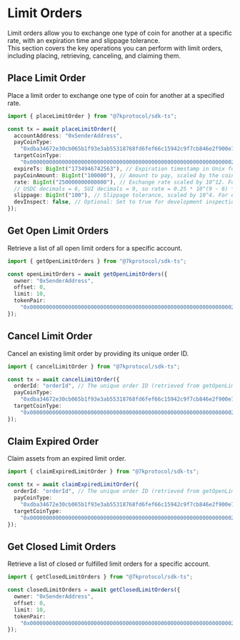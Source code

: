 # Limit Orders

Limit orders allow you to exchange one type of coin for another at a specific
rate, with an expiration time and slippage tolerance.  
This section covers the key operations you can perform with limit orders,
including placing, retrieving, canceling, and claiming them.

## Place Limit Order

Place a limit order to exchange one type of coin for another at a specified
rate.

```typescript
import { placeLimitOrder } from "@7kprotocol/sdk-ts";

const tx = await placeLimitOrder({
  accountAddress: "0xSenderAddress",
  payCoinType:
    "0xdba34672e30cb065b1f93e3ab55318768fd6fef66c15942c9f7cb846e2f900e7::usdc::USDC", // The coin type to pay with (e.g., USDC).
  targetCoinType:
    "0x0000000000000000000000000000000000000000000000000000000000000002::sui::SUI", // The coin type to receive (e.g., SUI).
  expireTs: BigInt("1734946742563"), // Expiration timestamp in Unix format.
  payCoinAmount: BigInt("100000"), // Amount to pay, scaled by the coin's decimals (e.g., 0.1 USDC = 100000 for 6 decimals).
  rate: BigInt("250000000000000"), // Exchange rate scaled by 10^12. For example: 1 USDC = 0.25 SUI.
  // USDC decimals = 6, SUI decimals = 9, so rate = 0.25 * 10^(9 - 6) * 10^12 = 250000000000000.
  slippage: BigInt("100"), // Slippage tolerance, scaled by 10^4. For example: 1% slippage = 0.01 * 10^4 = 100.
  devInspect: false, // Optional: Set to true for development inspection mode.
});
```

## Get Open Limit Orders

Retrieve a list of all open limit orders for a specific account.

```typescript
import { getOpenLimitOrders } from "@7kprotocol/sdk-ts";

const openLimitOrders = await getOpenLimitOrders({
  owner: "0xSenderAddress",
  offset: 0,
  limit: 10,
  tokenPair:
    "0x0000000000000000000000000000000000000000000000000000000000000002::sui::SUI-0xdba34672e30cb065b1f93e3ab55318768fd6fef66c15942c9f7cb846e2f900e7::usdc::USDC", // Optional: Filter by a specific token pair
});
```

## Cancel Limit Order

Cancel an existing limit order by providing its unique order ID.

```typescript
import { cancelLimitOrder } from "@7kprotocol/sdk-ts";

const tx = await cancelLimitOrder({
  orderId: "orderId", // The unique order ID (retrieved from getOpenLimitOrders).
  payCoinType:
    "0xdba34672e30cb065b1f93e3ab55318768fd6fef66c15942c9f7cb846e2f900e7::usdc::USDC", // The coin type used for payment (e.g., USDC).
  targetCoinType:
    "0x0000000000000000000000000000000000000000000000000000000000000002::sui::SUI", // The target coin type (e.g., SUI).
});
```

## Claim Expired Order

Claim assets from an expired limit order.

```typescript
import { claimExpiredLimitOrder } from "@7kprotocol/sdk-ts";

const tx = await claimExpiredLimitOrder({
  orderId: "orderId", // The unique order ID (retrieved from getOpenLimitOrders).
  payCoinType:
    "0xdba34672e30cb065b1f93e3ab55318768fd6fef66c15942c9f7cb846e2f900e7::usdc::USDC", // The coin type used for payment (e.g., USDC).
  targetCoinType:
    "0x0000000000000000000000000000000000000000000000000000000000000002::sui::SUI", // The target coin type (e.g., SUI).
});
```

## Get Closed Limit Orders

Retrieve a list of closed or fulfilled limit orders for a specific account.

```typescript
import { getClosedLimitOrders } from "@7kprotocol/sdk-ts";

const closedLimitOrders = await getClosedLimitOrders({
  owner: "0xSenderAddress",
  offset: 0,
  limit: 10,
  tokenPair:
    "0x0000000000000000000000000000000000000000000000000000000000000002::sui::SUI-0xdba34672e30cb065b1f93e3ab55318768fd6fef66c15942c9f7cb846e2f900e7::usdc::USDC", // Optional: Filter by a specific token pair
});
```
